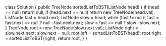class Solution {
    public TreeNode sortedListToBST(ListNode head) {
        if (head == null)
            return null;
        if (head.next == null)
            return new TreeNode(head.val);
        ListNode fast = head.next;
        ListNode slow = head;
        while (fast != null){
            fast = fast.next == null ? null : fast.next.next;
            slow = fast == null ? slow : slow.next;
        }
        TreeNode root = new TreeNode(slow.next.val);
        ListNode right = slow.next.next;
        slow.next = null;
        root.left = sortedListToBST(head);
        root.right = sortedListToBST(right);
        return root;
    }
}
